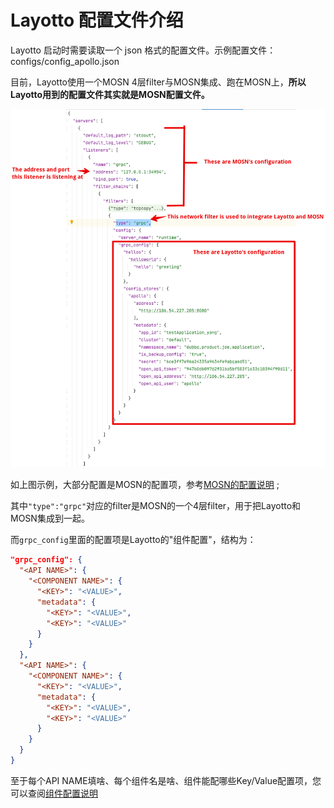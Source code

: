 # Layotto 配置文件介绍
Layotto 启动时需要读取一个 json 格式的配置文件。示例配置文件：configs/config_apollo.json

目前，Layotto使用一个MOSN 4层filter与MOSN集成、跑在MOSN上，**所以Layotto用到的配置文件其实就是MOSN配置文件。**

![img.png](../../img/configuration/layotto/img.png)

如上图示例，大部分配置是MOSN的配置项，参考[MOSN的配置说明](https://mosn.io/docs/configuration/) ;

其中`"type":"grpc"`对应的filter是MOSN的一个4层filter，用于把Layotto和MOSN集成到一起。

而`grpc_config`里面的配置项是Layotto的"组件配置"，结构为：

```json
"grpc_config": {
  "<API NAME>": {
    "<COMPONENT NAME>": {
      "<KEY>": "<VALUE>",
      "metadata": {
        "<KEY>": "<VALUE>",
        "<KEY>": "<VALUE>"
      }
    }
  },
  "<API NAME>": {
    "<COMPONENT NAME>": {
      "<KEY>": "<VALUE>",
      "metadata": {
        "<KEY>": "<VALUE>",
        "<KEY>": "<VALUE>"
      }
    }
  }
}

```

至于每个API NAME填啥、每个组件名是啥、组件能配哪些Key/Value配置项，您可以查阅[组件配置说明](zh/component_specs/overview)